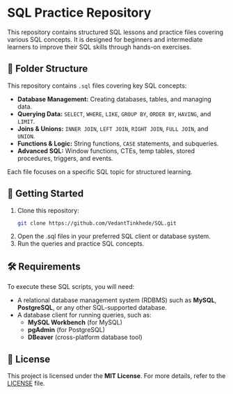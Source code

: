 # SQL Practice Repository

This repository contains structured SQL lessons and practice files covering various SQL concepts. It is designed for beginners and intermediate learners to improve their SQL skills through hands-on exercises.

## 📂 Folder Structure  

This repository contains `.sql` files covering key SQL concepts:  

- **Database Management:** Creating databases, tables, and managing data.  
- **Querying Data:** `SELECT`, `WHERE`, `LIKE`, `GROUP BY`, `ORDER BY`, `HAVING`, and `LIMIT`.  
- **Joins & Unions:** `INNER JOIN`, `LEFT JOIN`, `RIGHT JOIN`, `FULL JOIN`, and `UNION`.  
- **Functions & Logic:** String functions, `CASE` statements, and subqueries.  
- **Advanced SQL:** Window functions, CTEs, temp tables, stored procedures, triggers, and events.  

Each file focuses on a specific SQL topic for structured learning.  


## 🚀 Getting Started

1. Clone this repository:
   ```sh
   git clone https://github.com/VedantTinkhede/SQL.git
2. Open the .sql files in your preferred SQL client or database system.
3. Run the queries and practice SQL concepts.

## 🛠️ Requirements

To execute these SQL scripts, you will need:

- A relational database management system (RDBMS) such as **MySQL**, **PostgreSQL**, or any other SQL-supported database.
- A database client for running queries, such as:
  - **MySQL Workbench** (for MySQL)
  - **pgAdmin** (for PostgreSQL)
  - **DBeaver** (cross-platform database tool)

## 📜 License

This project is licensed under the **MIT License**. For more details, refer to the [LICENSE](LICENSE) file.


